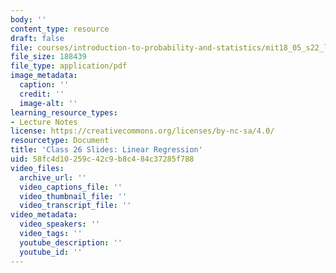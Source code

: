 ```yaml
---
body: ''
content_type: resource
draft: false
file: courses/introduction-to-probability-and-statistics/mit18_05_s22_lec26.pdf
file_size: 188439
file_type: application/pdf
image_metadata:
  caption: ''
  credit: ''
  image-alt: ''
learning_resource_types:
- Lecture Notes
license: https://creativecommons.org/licenses/by-nc-sa/4.0/
resourcetype: Document
title: 'Class 26 Slides: Linear Regression'
uid: 58fc4d10-259c-42c9-b8c4-84c37285f788
video_files:
  archive_url: ''
  video_captions_file: ''
  video_thumbnail_file: ''
  video_transcript_file: ''
video_metadata:
  video_speakers: ''
  video_tags: ''
  youtube_description: ''
  youtube_id: ''
---
```

